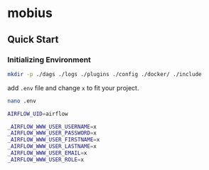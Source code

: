 # mobius

## Quick Start

### Initializing Environment

```bash
mkdir -p ./dags ./logs ./plugins ./config ./docker/ ./include
```
add `.env` file and change `x` to fit your project.
```bash
nano .env

AIRFLOW_UID=airflow

_AIRFLOW_WWW_USER_USERNAME=x
_AIRFLOW_WWW_USER_PASSWORD=x
_AIRFLOW_WWW_USER_FIRSTNAME=x
_AIRFLOW_WWW_USER_LASTNAME=x
_AIRFLOW_WWW_USER_EMAIL=x
_AIRFLOW_WWW_USER_ROLE=x
```